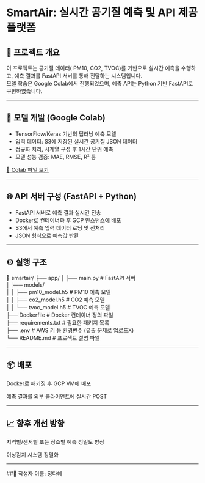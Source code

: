 # SmartAir: 실시간 공기질 예측 및 API 제공 플랫폼

## 📌 프로젝트 개요

이 프로젝트는 공기질 데이터( PM10, CO2, TVOC)를 기반으로 실시간 예측을 수행하고, 예측 결과를 FastAPI 서버를 통해 전달하는 시스템입니다.  
모델 학습은 Google Colab에서 진행되었으며, 예측 API는 Python 기반 FastAPI로 구현하였습니다.

---

## 🧠 모델 개발 (Google Colab)

- TensorFlow/Keras 기반의 딥러닝 예측 모델
- 입력 데이터: S3에 저장된 실시간 공기질 JSON 데이터
- 정규화 처리, 시계열 구성 후 1시간 단위 예측
- 모델 성능 검증: MAE, RMSE, R² 등

[📎 Colab 파일 보기]([https://colab.research.google.com/drive/your_colab_link_here](https://colab.research.google.com/drive/1Xn7auVeNUPyOFPFwBX6cxtmE7nmH6w00?usp=sharing))

---

## 🌐 API 서버 구성 (FastAPI + Python)

- FastAPI 서버로 예측 결과 실시간 전송
- Docker로 컨테이너화 후 GCP 인스턴스에 배포
- S3에서 예측 입력 데이터 로딩 및 전처리
- JSON 형식으로 예측값 반환

---

## ⚙️ 실행 구조
📁 smartair/
├── app/
│   ├── main.py              # FastAPI 서버  
│   ├── models/  
│   │   ├── pm10_model.h5    # PM10 예측 모델  
│   │   ├── co2_model.h5     # CO2 예측 모델  
│   │   └── tvoc_model.h5    # TVOC 예측 모델  
├── Dockerfile               # Docker 컨테이너 정의 파일  
├── requirements.txt         # 필요한 패키지 목록  
├── .env                     # AWS 키 등 환경변수 (유출 문제로 업로드X)  
└── README.md                # 프로젝트 설명 파일  
 

---

## 📦 배포
Docker로 패키징 후 GCP VM에 배포

예측 결과를 외부 클라이언트에 실시간 POST

---

## 📈 향후 개선 방향
지역별/센서별 또는 장소별 예측 정밀도 향상

이상감지 시스템 정밀화

---

##📝 작성자
이름: 정다혜
